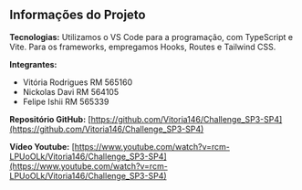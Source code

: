 ## Informações do Projeto

**Tecnologias:**
Utilizamos o VS Code para a programação, com TypeScript e Vite. Para os frameworks, empregamos Hooks, Routes e Tailwind CSS.

**Integrantes:**
*   Vitória Rodrigues RM 565160
*   Nickolas Davi RM 564105
*   Felipe Ishii RM 565339

**Repositório GitHub:**
[https://github.com/Vitoria146/Challenge_SP3-SP4](https://github.com/Vitoria146/Challenge_SP3-SP4)

**Vídeo Youtube:**
[https://www.youtube.com/watch?v=rcm-LPUoOLk/Vitoria146/Challenge_SP3-SP4](https://www.youtube.com/watch?v=rcm-LPUoOLk/Vitoria146/Challenge_SP3-SP4)


